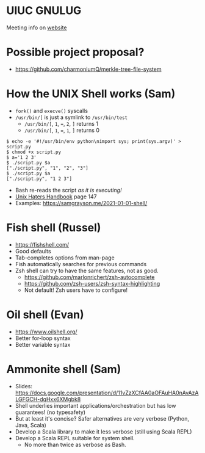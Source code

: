 # UIUC GNULUG

Meeting info on [website](https://lug.acm.illinois.edu/)

# Possible project proposal?

- https://github.com/charmoniumQ/merkle-tree-file-system

# How the UNIX Shell works (Sam)

- `fork()` and `execve()` syscalls
- `/usr/bin/[` is just a symlink to `/usr/bin/test`
  - `/usr/bin/[`, `1`, `=`, `2`, `]` returns 1
  - `/usr/bin/[`, `1`, `=`, `1`, `]` returns 0
```
$ echo -e '#!/usr/bin/env python\nimport sys; print(sys.argv)' > script.py
$ chmod +x script.py
$ a='1 2 3'
$ ./script.py $a
["./script.py", "1", "2", "3"]
$ ./script.py $a
["./script.py", "1 2 3"]
```
- Bash re-reads the script _as it is executing!_
- [Unix Haters Handbook](https://web.mit.edu/~simsong/www/ugh.pdf) page 147
- Examples: https://samgrayson.me/2021-01-01-shell/

# Fish shell (Russel)

- https://fishshell.com/
- Good defaults
- Tab-completes options from man-page
- Fish automatically searches for previous commands
- Zsh shell can try to have the same features, not as good.
  - https://github.com/marlonrichert/zsh-autocomplete
  - https://github.com/zsh-users/zsh-syntax-highlighting
  - Not default! Zsh users have to configure!

# Oil shell (Evan)

- https://www.oilshell.org/
- Better for-loop syntax
- Better variable syntax

# Ammonite shell (Sam)

- Slides: https://docs.google.com/presentation/d/11vZzXCfAA0aOFAuHA0nAvAzALGFGCH-dqHxx6XMgbk8
- Shell underlies important applications/orchestration but has low guarantees! (no typesafety)
- But at least it's concise? Safer alternatives are very verbose (Python, Java, Scala)
- Develop a Scala library to make it less verbose (still using Scala REPL)
- Develop a Scala REPL suitable for system shell.
  - No more than twice as verbose as Bash.
